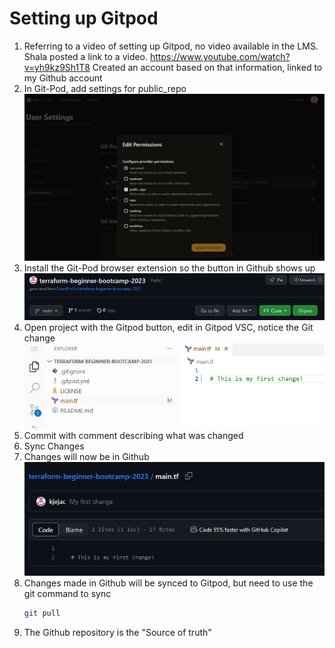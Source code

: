 # Setting up Gitpod
1. Referring to a video of setting up Gitpod, no video available in the LMS. Shala posted a link to a video.
   https://www.youtube.com/watch?v=yh9kz9Sh1T8
   Created an account based on that information, linked to my Github account
2. In Git-Pod, add settings for public_repo ![](media/Pasted_image_20230918142146.png)
3. Install the Git-Pod browser extension so the button in Github shows up ![](media/Pasted_image_20230918142236.png)
4. Open project with the Gitpod button, edit in Gitpod VSC, notice the Git change ![](media/Pasted_image_20230918150207.png)
5. Commit with comment describing what was changed
6. Sync Changes
7. Changes will now be in Github ![](media/Pasted_image_20230918150538.png)
8. Changes made in Github will be synced to Gitpod, but need to use the git command to sync
   ```sh
   git pull
   ```
9. The Github repository is the "Source of truth"

